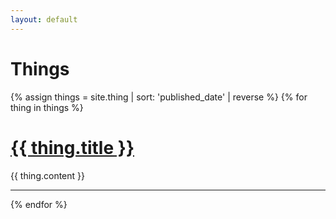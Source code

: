 ```yaml
---
layout: default
---
```


<h1 class="f0 normal mt0 mb4">Things</h1>

{% assign things = site.thing | sort: 'published_date' | reverse %}
{% for thing in things %}


<h1 class="f1 normal mt0 mb4"><a href="/thing/{{ thing.name }}">{{ thing.title }}</a></h1>
<div class="content measure-wide lh-copy f2-ns">
        {{ thing.content }}
</div>

---

{% endfor %}
